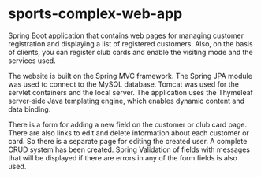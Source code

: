 # sports-complex-web-app
Spring Boot application that contains web pages for managing customer registration and displaying a list of registered customers. Also, on the basis of clients, you can register club cards and enable the visiting mode and the services used.

The website is built on the Spring MVC framework. The Spring JPA module was used to connect to the MySQL database. Tomcat was used for the servlet containers and the local server. The application uses the Thymeleaf server-side Java templating engine, which enables dynamic content and data binding.

There is a form for adding a new field on the customer or club card page. There are also links to edit and delete information about each customer or card. So there is a separate page for editing the created user. A complete CRUD system has been created. Spring Validation of fields with messages that will be displayed if there are errors in any of the form fields is also used.
